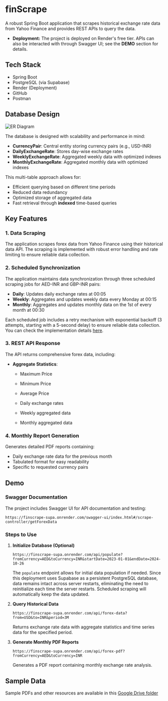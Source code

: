 

# finScrape

A robust Spring Boot application that scrapes historical exchange rate data from Yahoo Finance and provides REST APIs to query the data.

- **Deployment:** The project is deployed on Render's free tier. APIs can also be interacted with through Swagger UI; see the **DEMO** section for details.

## Tech Stack
- Spring Boot
- PostgreSQL (via Supabase)
- Render (Deployment)
- GitHub
- Postman

## Database Design
<img src="https://drive.google.com/uc?id=1hx9nyB9AfAWkUPcBw3upmYLifn9kGIc1" alt="ER Diagram" style="max-width: 100%; height: auto;">

The database is designed with scalability and performance in mind:
- **CurrencyPair**: Central entity storing currency pairs (e.g., USD-INR)
- **DailyExchangeRate**: Stores day-wise exchange rates
- **WeeklyExchangeRate**: Aggregated weekly data with optimized indexes
- **MonthlyExchangeRate**: Aggregated monthly data with optimized indexes

This multi-table approach allows for:
- Efficient querying based on different time periods
- Reduced data redundancy
- Optimized storage of aggregated data
- Fast retrieval through **indexed** time-based queries

## Key Features

### 1. Data Scraping
The application scrapes forex data from Yahoo Finance using their historical data API. The scraping is implemented with robust error handling and rate limiting to ensure reliable data collection.

### 2. Scheduled Synchronization
The application maintains data synchronization through three scheduled scraping jobs for AED-INR and GBP-INR pairs:
- **Daily**: Updates daily exchange rates at 00:05
- **Weekly**: Aggregates and updates weekly data every Monday at 00:15  
- **Monthly**: Aggregates and updates monthly data on the 1st of every month at 00:30 

Each scheduled job includes a retry mechanism with exponential backoff (3 attempts, starting with a 5-second delay) to ensure reliable data collection. You can check the implementation details [here](https://github.com/ud4yy/finScrape/blob/main/backend/src/main/java/com/vance/backend/config/ForexSchedulerConfig.java).

### 3. REST API Response
The API returns comprehensive forex data, including:
- **Aggregate Statistics**:
  - Maximum Price
  - Minimum Price
  - Average Price

  - Daily exchange rates
  - Weekly aggregated data
  - Monthly aggregated data

### 4. Monthly Report Generation
Generates detailed PDF reports containing:
- Daily exchange rate data for the previous month
- Tabulated format for easy readability
- Specific to requested currency pairs

## Demo

### Swagger Documentation
The project includes Swagger UI for API documentation and testing:
```
https://finscrape-supa.onrender.com/swagger-ui/index.html#/scrape-controller/getForexData
```

### Steps to Use

1. **Initialize Database (Optional)**
   ```
   https://finscrape-supa.onrender.com/api/populate?fromCurrency=AED&toCurrency=INR&startDate=2023-01-01&endDate=2024-10-26
   ```
   The `populate` endpoint allows for initial data population if needed. Since this deployment uses Supabase as a persistent PostgreSQL database, data remains intact across server restarts, eliminating the need to reinitialize each time the server restarts. Scheduled scraping will automatically keep the data updated.

2. **Query Historical Data**
   ```
   https://finscrape-supa.onrender.com/api/forex-data?from=USD&to=INR&period=3M
   ```
   Returns exchange rate data with aggregate statistics and time series data for the specified period.

3. **Generate Monthly PDF Reports**
   ```
   https://finscrape-supa.onrender.com/api/forex-pdf?fromCurrency=AED&toCurrency=INR
   ```
   Generates a PDF report containing monthly exchange rate analysis.

## Sample Data
Sample PDFs and other resources are available in this [Google Drive folder](https://drive.google.com/drive/folders/1ATk01J0cNIAE8fjzwS5ms4TmENvhWlEQ?usp=sharing)
